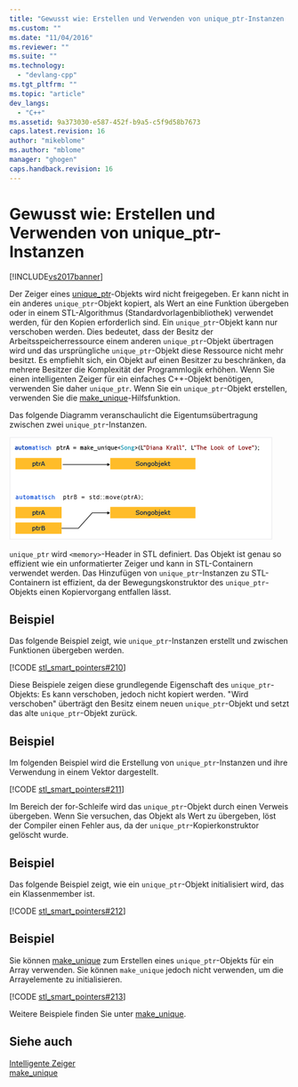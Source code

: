 ```yaml
---
title: "Gewusst wie: Erstellen und Verwenden von unique_ptr-Instanzen | Microsoft Docs"
ms.custom: ""
ms.date: "11/04/2016"
ms.reviewer: ""
ms.suite: ""
ms.technology: 
  - "devlang-cpp"
ms.tgt_pltfrm: ""
ms.topic: "article"
dev_langs: 
  - "C++"
ms.assetid: 9a373030-e587-452f-b9a5-c5f9d58b7673
caps.latest.revision: 16
author: "mikeblome"
ms.author: "mblome"
manager: "ghogen"
caps.handback.revision: 16
---
```

# Gewusst wie: Erstellen und Verwenden von unique_ptr-Instanzen
[!INCLUDE[vs2017banner](../assembler/inline/includes/vs2017banner.md)]

Der Zeiger eines [unique\_ptr](../standard-library/unique-ptr-class.md)\-Objekts wird nicht freigegeben.  Er kann nicht in ein anderes `unique_ptr`\-Objekt kopiert, als Wert an eine Funktion übergeben oder in einem STL\-Algorithmus \(Standardvorlagenbibliothek\) verwendet werden, für den Kopien erforderlich sind.  Ein `unique_ptr`\-Objekt kann nur verschoben werden.  Dies bedeutet, dass der Besitz der Arbeitsspeicherressource einem anderen `unique_ptr`\-Objekt übertragen wird und das ursprüngliche `unique_ptr`\-Objekt diese Ressource nicht mehr besitzt.  Es empfiehlt sich, ein Objekt auf einen Besitzer zu beschränken, da mehrere Besitzer die Komplexität der Programmlogik erhöhen.  Wenn Sie einen intelligenten Zeiger für ein einfaches C\+\+\-Objekt benötigen, verwenden Sie daher `unique_ptr`. Wenn Sie ein `unique_ptr`\-Objekt erstellen, verwenden Sie die [make\_unique](../Topic/make_unique.md)\-Hilfsfunktion.  
  
 Das folgende Diagramm veranschaulicht die Eigentumsübertragung zwischen zwei `unique_ptr`\-Instanzen.  
  
 ![Besitz von unique&#95;ptr wird verschoben](../cpp/media/unique_ptr.png "unique\_ptr")  
  
 `unique_ptr` wird `<memory>`\-Header in STL definiert.  Das Objekt ist genau so effizient wie ein unformatierter Zeiger und kann in STL\-Containern verwendet werden.  Das Hinzufügen von `unique_ptr`\-Instanzen zu STL\-Containern ist effizient, da der Bewegungskonstruktor des `unique_ptr`\-Objekts einen Kopiervorgang entfallen lässt.  
  
## Beispiel  
 Das folgende Beispiel zeigt, wie `unique_ptr`\-Instanzen erstellt und zwischen Funktionen übergeben werden.  
  
 [!CODE [stl_smart_pointers#210](../CodeSnippet/VS_Snippets_Cpp/stl_smart_pointers#210)]  
  
 Diese Beispiele zeigen diese grundlegende Eigenschaft des `unique_ptr`\-Objekts: Es kann verschoben, jedoch nicht kopiert werden. "Wird verschoben" überträgt den Besitz einem neuen `unique_ptr`\-Objekt und setzt das alte `unique_ptr`\-Objekt zurück.  
  
## Beispiel  
 Im folgenden Beispiel wird die Erstellung von `unique_ptr`\-Instanzen und ihre Verwendung in einem Vektor dargestellt.  
  
 [!CODE [stl_smart_pointers#211](../CodeSnippet/VS_Snippets_Cpp/stl_smart_pointers#211)]  
  
 Im Bereich der for\-Schleife wird das `unique_ptr`\-Objekt durch einen Verweis übergeben.  Wenn Sie versuchen, das Objekt als Wert zu übergeben, löst der Compiler einen Fehler aus, da der `unique_ptr`\-Kopierkonstruktor gelöscht wurde.  
  
## Beispiel  
 Das folgende Beispiel zeigt, wie ein `unique_ptr`\-Objekt initialisiert wird, das ein Klassenmember ist.  
  
 [!CODE [stl_smart_pointers#212](../CodeSnippet/VS_Snippets_Cpp/stl_smart_pointers#212)]  
  
## Beispiel  
 Sie können [make\_unique](../Topic/make_unique.md) zum Erstellen eines `unique_ptr`\-Objekts für ein Array verwenden. Sie können `make_unique` jedoch nicht verwenden, um die Arrayelemente zu initialisieren.  
  
 [!CODE [stl_smart_pointers#213](../CodeSnippet/VS_Snippets_Cpp/stl_smart_pointers#213)]  
  
 Weitere Beispiele finden Sie unter [make\_unique](../Topic/make_unique.md).  
  
## Siehe auch  
 [Intelligente Zeiger](../cpp/smart-pointers-modern-cpp.md)   
 [make\_unique](../Topic/make_unique.md)